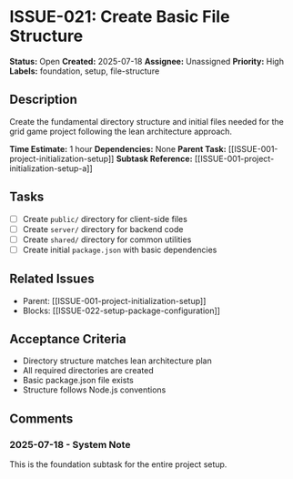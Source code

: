# ISSUE-021: Create Basic File Structure

**Status:** Open
**Created:** 2025-07-18
**Assignee:** Unassigned
**Priority:** High
**Labels:** foundation, setup, file-structure

## Description

Create the fundamental directory structure and initial files needed for the grid game project following the lean architecture approach.

**Time Estimate:** 1 hour
**Dependencies:** None
**Parent Task:** [[ISSUE-001-project-initialization-setup]]
**Subtask Reference:** [[ISSUE-001-project-initialization-setup-a]]

## Tasks

- [ ] Create `public/` directory for client-side files
- [ ] Create `server/` directory for backend code
- [ ] Create `shared/` directory for common utilities
- [ ] Create initial `package.json` with basic dependencies

## Related Issues

- Parent: [[ISSUE-001-project-initialization-setup]]
- Blocks: [[ISSUE-022-setup-package-configuration]]

## Acceptance Criteria

- Directory structure matches lean architecture plan
- All required directories are created
- Basic package.json file exists
- Structure follows Node.js conventions

## Comments

### 2025-07-18 - System Note

This is the foundation subtask for the entire project setup.
